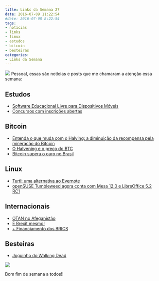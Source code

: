 ```yaml
---
title: Links da Semana 27
date: 2016-07-09 11:22:54
#date: 2016-07-08 8:22:54
tags:
- notícias
- links
- linux
- estudos
- bitcoin
- besteiras
categories:
- Links da Semana
---
```


![](images/correntes.png)
Pessoal, essas são notícias e posts que me chamaram a atenção essa semana:

## Estudos
- [Software Educacional Livre para Dispositivos Móveis](http://www.ufrgs.br/soft-livre-edu/wiki/Software_Educacional_Livre_para_Dispositivos_Móveis_-_Tabela_Dinâmica)
- [Concursos com inscrições abertas](https://www.pciconcursos.com.br/concursos/)

## Bitcoin
- [Entenda o que muda com o Halving: a diminuição da recompensa pela mineração do Bitcoin](http://guiadobitcoin.com.br/entenda-o-que-muda-com-o-halving-a-diminuicao-da-recompensa-pela-mineracao-do-bitcoin/)
- [O Halvening e o preço do BTC](http://bitcoin-brasil.com/o-valor-do-bitcoin-ira-mudar-com-o-halving-em-julho/)
- [Bitcoin supera o ouro no Brasil](http://www.infomoney.com.br/blogs/moeda-na-era-digital/post/5288549/bitcoin-supera-ouro-brasil)

## Linux
- [Turtl: uma alternativa ao Evernote](https://turtl.it)
- [openSUSE Tumbleweed agora conta com Mesa 12.0 e LibreOffice 5.2 RC1](http://www.linuxbuzz.com.br/2016/07/opensuse-tumbleweed-agora-conta-com-mesa-12-0-libreoffice-5-2-rc1.html)

## Internacionais
- [OTAN no Afeganistão](http://pt.euronews.com/2016/07/09/nato-adia-retirada-do-afeganistao-com-compromisso-financeiro-para-mais-tres-anos/)
- [É Brexit mesmo!](http://br.reuters.com/article/worldNews/idBRKCN0ZP0IN)
- [+ Financiamento dos BRICS](http://www.bsbcapital.com.br/brics-terao-financiamento-de-us-3-bi-em-2017/)

## Besteiras
- [Joguinho do Walking Dead](https://play.google.com/store/apps/details?id=com.scopely.headshot&hl=en)

![](http://vidadesuporte.com.br/wp-content/uploads/2016/06/Suporte_1476.jpg)

Bom fim de semana a todos!!
